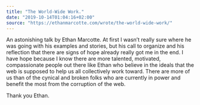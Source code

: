 ```yaml
---
title: "The World-Wide Work."
date: "2019-10-14T01:04:16+02:00"
source: "https://ethanmarcotte.com/wrote/the-world-wide-work/"
---
```


An astonishing talk by Ethan Marcotte. At first I wasn’t really sure where he was going with his examples and stories, but his call to organize and his reflection that there are signs of hope already really got me in the end. I have hope because I know there are more talented, motivated, compassionate people out there like Ethan who believe in the ideals that the web is supposed to help us all collectively work toward. There are more of us than of the cynical and broken folks who are currently in power and benefit the most from the corruption of the web.

Thank you Ethan.
